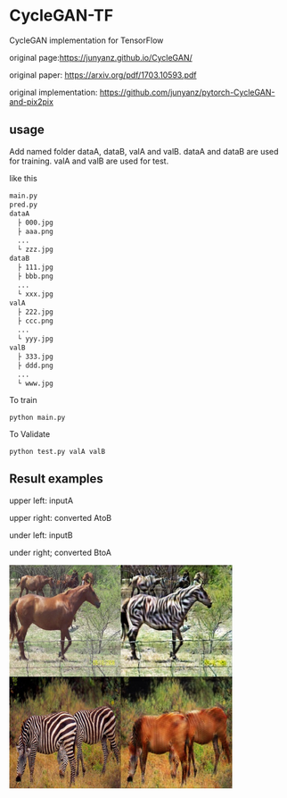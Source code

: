 # CycleGAN-TF
CycleGAN implementation for TensorFlow

original page:https://junyanz.github.io/CycleGAN/

original paper: https://arxiv.org/pdf/1703.10593.pdf

original implementation: https://github.com/junyanz/pytorch-CycleGAN-and-pix2pix

## usage
Add named folder dataA, dataB, valA and valB. dataA and dataB are used for training. valA and valB are used for test.

like this
```
main.py
pred.py
dataA
  ├ 000.jpg
  ├ aaa.png
  ...
  └ zzz.jpg
dataB
  ├ 111.jpg
  ├ bbb.png
  ...
  └ xxx.jpg
valA
  ├ 222.jpg
  ├ ccc.png
  ...
  └ yyy.jpg 
valB
  ├ 333.jpg
  ├ ddd.png
  ...
  └ www.jpg 
```

To train

```
python main.py
```

To Validate

```
python test.py valA valB
```

## Result examples
upper left: inputA

upper right: converted AtoB

under left: inputB

under right; converted BtoA

<img src = 'examples/horse2zebra.jpg' width = '400px'>
